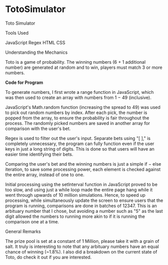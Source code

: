 # TotoSimulator
Toto Simulator

Tools Used

JavaScript
Regex
HTML
CSS

Understanding the Mechanics

Toto is a game of probability. The winning numbers (6 + 1 additional number) are generated at random and to win, players must match 3 or more numbers.


<b>Code for Program</b>

To generate numbers, I first wrote a range function in JavaScript, which was then used to create an array with numbers from 1 − 49 (inclusive).


JavaScript's Math.random function (increasing the spread to 49) was used to pick out random numbers by index. After each pick, the number is popped from the array, to ensure the probability is fair throughout the process. The randomly picked numbers are saved in another array for comparison with the user's bet.


Regex is used to filter out the user's input. Separate bets using "[ ]," is completely unnecessary, the program can fully function even if the user keys in just a long string of digits. This is done so that users will have an easier time identifying their bets.


Comparing the user's bet and the winning numbers is just a simple if − else iteration, to save some processing power, each element is checked against the entire array, instead of one to one.


Initial processing using the setInterval function in JavaScript proved to be too slow, and using just a while loop made the entire page hang while it went through upwards of 10 million simulations. Hence, to speed up processing, while simultaneously update the screen to ensure users that the program is running, comparisons are done in batches of 12347. This is an arbituary number that I chose, but avoiding a number such as "5" as the last digit allowed the numbers to running more akin to if it is running the comparison one at a time.


General Remarks

The prize pool is set at a constant of 1 Million, please take it with a grain of salt. It truly is interesting to note that any arbituary numbers have an equal chance of winning (~1.8%). I also did a breakdown on the current state of Toto, do check it out if you are interested.
